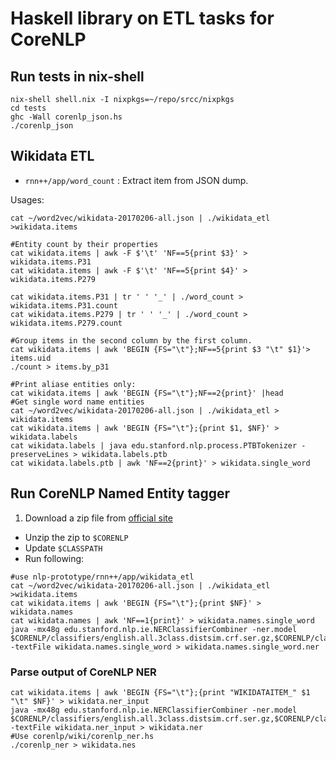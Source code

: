 # Haskell library on ETL tasks for CoreNLP
## Run tests in nix-shell
```
nix-shell shell.nix -I nixpkgs=~/repo/srcc/nixpkgs
cd tests
ghc -Wall corenlp_json.hs
./corenlp_json
```
## Wikidata ETL
- `rnn++/app/word_count` : Extract item from JSON dump.

Usages:
```
cat ~/word2vec/wikidata-20170206-all.json | ./wikidata_etl >wikidata.items

#Entity count by their properties
cat wikidata.items | awk -F $'\t' 'NF==5{print $3}' > wikidata.items.P31
cat wikidata.items | awk -F $'\t' 'NF==5{print $4}' > wikidata.items.P279

cat wikidata.items.P31 | tr ' ' '_' | ./word_count > wikidata.items.P31.count
cat wikidata.items.P279 | tr ' ' '_' | ./word_count > wikidata.items.P279.count

#Group items in the second column by the first column.
cat wikidata.items | awk 'BEGIN {FS="\t"};NF==5{print $3 "\t" $1}'> items.uid
./count > items.by_p31

#Print aliase entities only:
cat wikidata.items | awk 'BEGIN {FS="\t"};NF==2{print}' |head
#Get single word name entities
cat ~/word2vec/wikidata-20170206-all.json | ./wikidata_etl > wikidata.items
cat wikidata.items | awk 'BEGIN {FS="\t"};{print $1, $NF}' > wikidata.labels
cat wikidata.labels | java edu.stanford.nlp.process.PTBTokenizer -preserveLines > wikidata.labels.ptb
cat wikidata.labels.ptb | awk 'NF==2{print}' > wikidata.single_word
```

## Run CoreNLP Named Entity tagger
1. Download a zip file from [official site](http://nlp.stanford.edu/software/CRF-NER.shtml)
- Unzip the zip to `$CORENLP`
- Update `$CLASSPATH`
- Run following:
```
#use nlp-prototype/rnn++/app/wikidata_etl
cat ~/word2vec/wikidata-20170206-all.json | ./wikidata_etl >wikidata.items
cat wikidata.items | awk 'BEGIN {FS="\t"};{print $NF}' > wikidata.names
cat wikidata.names | awk 'NF==1{print}' > wikidata.names.single_word
java -mx48g edu.stanford.nlp.ie.NERClassifierCombiner -ner.model $CORENLP/classifiers/english.all.3class.distsim.crf.ser.gz,$CORENLP/classifiers/english.conll.4class.distsim.crf.ser.gz,$CORENLP/classifiers/english.muc.7class.distsim.crf.ser.gz -textFile wikidata.names.single_word > wikidata.names.single_word.ner
```
### Parse output of CoreNLP NER
```
cat wikidata.items | awk 'BEGIN {FS="\t"};{print "WIKIDATAITEM_" $1 "\t" $NF}' > wikidata.ner_input 
java -mx48g edu.stanford.nlp.ie.NERClassifierCombiner -ner.model $CORENLP/classifiers/english.all.3class.distsim.crf.ser.gz,$CORENLP/classifiers/english.conll.4class.distsim.crf.ser.gz,$CORENLP/classifiers/english.muc.7class.distsim.crf.ser.gz -textFile wikidata.ner_input > wikidata.ner
#Use corenlp/wiki/corenlp_ner.hs
./corenlp_ner > wikidata.nes
```
